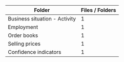 | Folder                        |   Files / Folders |
|-------------------------------|-------------------|
| Business situation - Activity |                 1 |
| Employment                    |                 1 |
| Order books                   |                 1 |
| Selling prices                |                 1 |
| Confidence indicators         |                 1 |